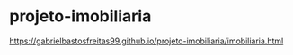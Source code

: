 # projeto-imobiliaria
https://gabrielbastosfreitas99.github.io/projeto-imobiliaria/imobiliaria.html
